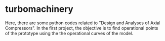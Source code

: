 # turbomachinery
Here, there are some python codes related to "Design and Analyses of Axial Compressors".
In the first project, the objective is to find operational points of the prototype using the the operational curves of the model.
